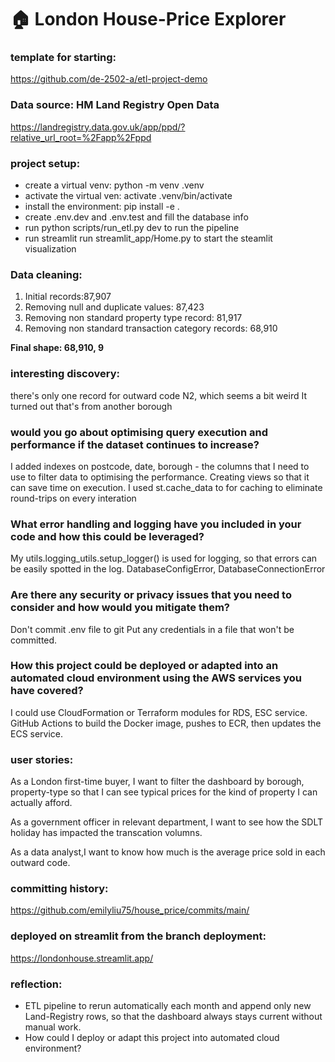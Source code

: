# 🏠 London House-Price Explorer

### template for starting:
https://github.com/de-2502-a/etl-project-demo

### Data source: HM Land Registry Open Data
https://landregistry.data.gov.uk/app/ppd/?relative_url_root=%2Fapp%2Fppd
### project setup:
- create a virtual venv: python -m venv .venv
- activate the virtual ven: activate .venv/bin/activate
- install the environment: pip install -e .
- create .env.dev and .env.test and fill the database info
- run python scripts/run_etl.py dev to run the pipeline
- run streamlit run streamlit_app/Home.py to start the steamlit visualization


### Data cleaning:
1. Initial records:87,907
2. Removing null and duplicate values: 87,423
3. Removing non standard property type record: 81,917
4. Removing non standard transaction category records: 68,910

**Final shape: 68,910, 9**

### interesting discovery:
there's only one record for outward code N2, which seems a bit weird
It turned out that's from another borough

### would you go about optimising query execution and performance if the dataset continues to increase?
I added indexes on postcode, date, borough - the columns that I need to use to filter data to optimising the performance.
Creating views so that it can save time on execution.
I used st.cache_data to for caching to eliminate round-trips on every interation

### What error handling and logging have you included in your code and how this could be leveraged?
My utils.logging_utils.setup_logger() is used for logging, so that errors can be easily spotted in the log.
DatabaseConfigError, DatabaseConnectionError
### Are there any security or privacy issues that you need to consider and how would you mitigate them?
Don't commit .env file to git
Put any credentials in a file that won't be committed.
### How this project could be deployed or adapted into an automated cloud environment using the AWS services you have covered?
I could use CloudFormation or Terraform modules for RDS, ESC service.
GitHub Actions to build the Docker image, pushes to ECR, then updates the ECS service.

### user stories:
As a London first-time buyer, I want to filter the dashboard by borough, property-type so that I can see typical prices for the kind of property I can actually afford.

As a government officer in relevant department, I want to see how the SDLT holiday has impacted the transcation volumns.

As a data analyst,I want to know how much is the average price sold in each outward code.
### committing history:
https://github.com/emilyliu75/house_price/commits/main/

### deployed on streamlit from the branch deployment:
https://londonhouse.streamlit.app/

### reflection:
- ETL pipeline to rerun automatically each month and append only new Land-Registry rows, so that the dashboard always stays current without manual work.
- How could I deploy or adapt this project into automated cloud environment?